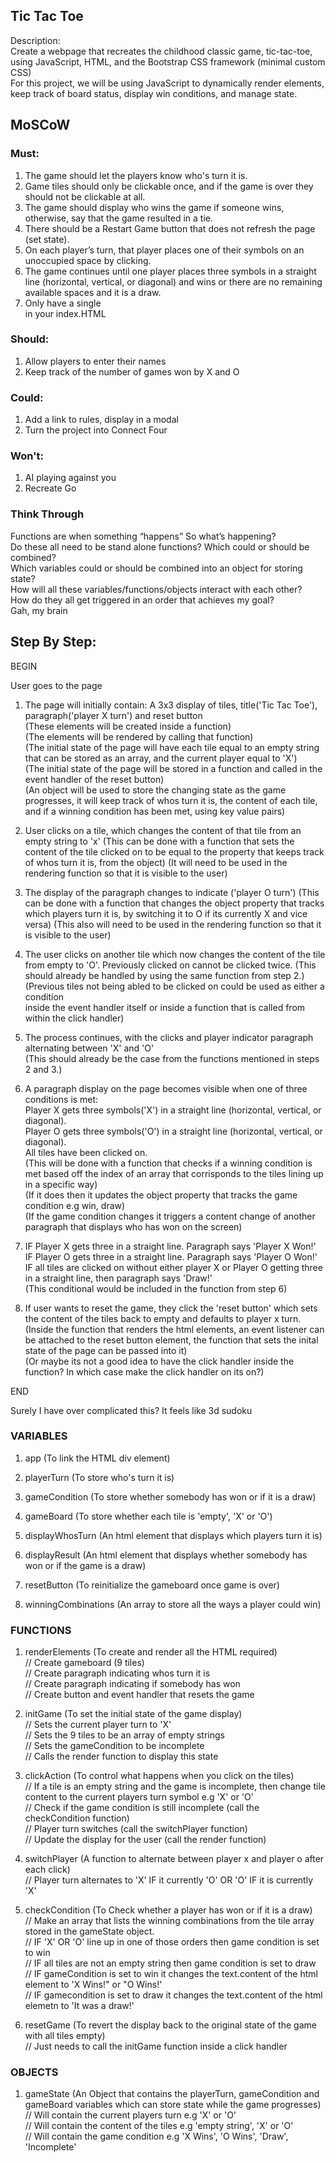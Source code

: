 ## Tic Tac Toe<br>

Description: <br>
Create a webpage that recreates the childhood classic game, tic-tac-toe, using JavaScript, HTML, and the Bootstrap CSS framework (minimal custom CSS)<br>
For this project, we will be using JavaScript to dynamically render elements, keep track of board status, display win conditions, and manage state.<br>

## MoSCoW<br>

### Must: <br>
1. The game should let the players know who's turn it is.<br>
2. Game tiles should only be clickable once, and if the game is over they should not be clickable at all.<br>
3. The game should display who wins the game if someone wins, otherwise, say that the game resulted in a tie.<br>
4. There should be a Restart Game button that does not refresh the page (set state).<br>
5. On each player’s turn, that player places one of their symbols on an unoccupied space by clicking.<br>
6. The game continues until one player places three symbols in a straight line (horizontal, vertical, or diagonal) and wins or there are no remaining available spaces and it is a draw.<br>
7. Only have a single <div id="app"></div> in your index.HTML <br>

### Should: <br>
1. Allow players to enter their names<br>
2. Keep track of the number of games won by X and O<br>

### Could: <br>
1. Add a link to rules, display in a modal<br>
2. Turn the project into Connect Four<br>

### Won't: <br>
1. AI playing against you <br>
2. Recreate Go<br>

### Think Through<br>
Functions are when something “happens” So what’s happening?<br>
Do these all need to be stand alone functions? Which could or should be combined? <br>
Which variables could or should be combined into an object for storing state? <br>
How will all these variables/functions/objects interact with each other? <br>
How do they all get triggered in an order that achieves my goal?<br>
Gah, my brain<br>

## Step By Step:<br>

BEGIN<br>

User goes to the page<br>

1. The page will initially contain: A 3x3 display of tiles, title('Tic Tac Toe'), paragraph('player X turn') and reset button<br>
(These elements will be created inside a function)<br>
(The elements will be rendered by calling that function)<br>
(The initial state of the page will have each tile equal to an empty string that can be stored as an array, and the current player equal to 'X')<br>
(The initial state of the page will be stored in a function and called in the event handler of the reset button) <br>
(An object will be used to store the changing state as the game progresses, it will keep track of whos turn it is, the content of each tile, and if a winning condition has been met, using key value pairs) 

2. User clicks on a tile, which changes the content of that tile from an empty string to 'x'
(This can be done with a function that sets the content of the tile clicked on to be equal to the property that keeps track of whos turn it is, from the object)
(It will need to be used in the rendering function so that it is visible to the user) 

3. The display of the paragraph changes to indicate ('player O turn')
(This can be done with a function that changes the object property that tracks which players turn it is, by switching it to O if its currently X and vice versa)
(This also will need to be used in the rendering function so that it is visible to the user) 

4. The user clicks on another tile which now changes the content of the tile from empty to 'O'. Previously clicked on cannot be clicked twice. 
(This should already be handled by using the same function from step 2.)(Previous tiles not being abled to be clicked on could be used as either a condition <br>
inside the event handler itself or inside a function that is called from within the click handler) <br>

5. The process continues, with the clicks and player indicator paragraph alternating between 'X' and 'O'<br>
(This should already be the case from the functions mentioned in steps 2 and 3.) <br>

6. A paragraph display on the page becomes visible when one of three conditions is met: <br>
Player X gets three symbols('X') in a straight line (horizontal, vertical, or diagonal). <br>
Player O gets three symbols('O') in a straight line (horizontal, vertical, or diagonal). <br>
All tiles have been clicked on. <br>
(This will be done with a function that checks if a winning condition is met based off the index of an array that corrisponds to the tiles lining up in a specific way) <br>
(If it does then it updates the object property that tracks the game condition e.g win, draw)<br>
(If the game condition changes it triggers a content change of another paragraph that displays who has won on the screen) <br>

8. IF Player X gets three in a straight line. Paragraph says 'Player X Won!' <br>
IF Player O gets three in a straight line. Paragraph says 'Player O Won!'<br>
IF all tiles are clicked on without either player X or Player O getting three in a straight line, then paragraph says 'Draw!'<br>
(This conditional would be included in the function from step 6)<br>

9. If user wants to reset the game, they click the 'reset button' which sets the content of the tiles back to empty and defaults to player x turn. <br>
(Inside the function that renders the html elements, an event listener can be attached to the reset button element, the function that sets the inital state of the page can be passed into it)<br>
(Or maybe its not a good idea to have the click handler inside the function? In which case make the click handler on its on?)  <br>

END<br>

Surely I have over complicated this? It feels like 3d sudoku<br>

### VARIABLES<br>
1. app (To link the HTML div element) <br>

2. playerTurn (To store who's turn it is)<br>

3. gameCondition (To store whether somebody has won or if it is a draw) <br>

4. gameBoard (To store whether each tile is 'empty', 'X' or 'O')<br>

5. displayWhosTurn (An html element that displays which players turn it is) <br>

6. displayResult (An html element that displays whether somebody has won or if the game is a draw) <br>

7. resetButton (To reinitialize the gameboard once game is over)<br>

8. winningCombinations (An array to store all the ways a player could win) <br>

### FUNCTIONS<br>
1. renderElements (To create and render all the HTML required) <br>
   // Create gameboard (9 tiles) <br>
   // Create paragraph indicating whos turn it is<br>
   // Create paragraph indicating if somebody has won<br>
   // Create button and event handler that resets the game <br>

2. initGame (To set the initial state of the game display)<br>
   // Sets the current player turn to 'X'<br>
   // Sets the 9 tiles to be an array of empty strings<br>
   // Sets the gameCondition to be incomplete<br>
   // Calls the render function to display this state<br>

3. clickAction (To control what happens when you click on the tiles)<br>
   // If a tile is an empty string and the game is incomplete, then change tile content to the current players turn symbol e.g 'X' or 'O'<br>
   // Check if the game condition is still incomplete (call the checkCondition function)<br>
   // Player turn switches (call the switchPlayer function) <br>
   // Update the display for the user (call the render function) <br>

4. switchPlayer (A function to alternate between player x and player o after each click)<br>
   // Player turn alternates to 'X' IF it currently 'O' OR 'O' IF it is currently 'X'<br>

5. checkCondition (To Check whether a player has won or if it is a draw)<br>
   // Make an array that lists the winning combinations from the tile array stored in the gameState object.<br>
   // IF 'X' OR 'O' line up in one of those orders then game condition is set to win<br>
   // IF all tiles are not an empty string then game condition is set to draw <br>
   // IF gameCondition is set to win it changes the text.content of the html element to 'X Wins!" or "O Wins!'<br>
   // IF gamecondition is set to draw it changes the text.content of the html elemetn to 'It was a draw!'<br>

6. resetGame (To revert the display back to the original state of the game with all tiles empty)<br>
   // Just needs to call the initGame function inside a click handler<br>

### OBJECTS<br>
1. gameState (An Object that contains the playerTurn, gameCondition and gameBoard variables which can store state while the game progresses)<br>
   // Will contain the current players turn e.g 'X' or 'O'<br>
   // Will contain the content of the tiles e.g 'empty string', 'X' or 'O'<br>
   // Will contain the game condition e.g 'X Wins', 'O Wins', 'Draw', 'Incomplete'  <br>





